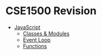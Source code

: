 # CSE1500 Revision

- [JavaScript](./javascript.md)
    - [Classes & Modules](./javascript/classes_modules.md)
    - [Event Loop](./javascript/event_loop.md)
    - [Functions](./javascript/functions.md)

